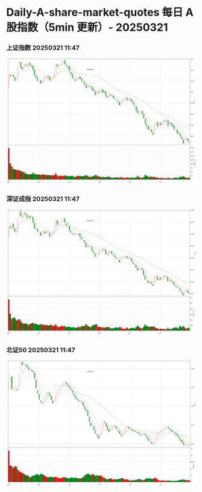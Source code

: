 
# Daily-A-share-market-quotes 每日 A 股指数（5min 更新）- 20250321

### 上证指数 20250321 11:47
![](./fig/2025/3/20250321-sh000001.png)

### 深证成指 20250321 11:47
![](./fig/2025/3/20250321-sz399001.png)

### 北证50 20250321 11:47
![](./fig/2025/3/20250321-bj899050.png)
